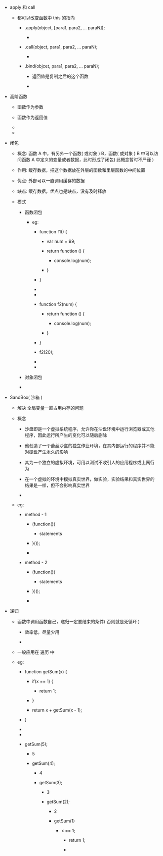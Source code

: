 * apply 和 call 

    * 都可以改变函数中 this 的指向

        * .apply(object, [para1, para2, ... paraN]);
        
            * 
        
        * .call(object, para1, para2, ... paraN);
        
            * 
        
        * .bind(objcet, para1, para2, ... paraN);
        
            * 返回值是复制之后的这个函数
            
            * 
        
* 高阶函数

    * 函数作为参数
    
    * 函数作为返回值
    
    * 
    
    * 

* 闭包

    * 概念: 函数 A 中，有另外一个函数( 或对象 ) B，函数( 或对象 ) B 中可以访问函数 A 中定义的变量或者数据，此时形成了闭包( 此概念暂时不严谨 )
    
    * 作用: 缓存数据，把这个数据放在外层的函数和里层函数的中间位置
    
    * 优点: 外部可以一直调用缓存的数据
    
    * 缺点: 缓存数据，优点也是缺点，没有及时释放

    * 模式
    
        * 函数闭包
        
            * eg:
              
                * function f1() {
                 
                    * var num = 99;
                 
                    * return function () {
                 
                        * console.log(num);

                    * }

                * }
                 
                * 
                 
                * 
                
                * function f2(num) {
                                 
                    * return function () {
                 
                        * console.log(num);
                
                    * }
                
                * }
                
                * f2(20);
                
                *
                
                *
        
        * 对象闭包
        
        * 

* SandBox( 沙箱 )

    * 解决 全局变量一直占用内存的问题

    * 概念
    
        * 沙盘即是一个虚拟系统程序，允许你在沙盘环境中运行浏览器或其他程序，因此运行所产生的变化可以随后删除
        
        * 他创造了一个蕾丝沙盒的独立作业环境，在其内部运行的程序并不能对硬盘产生永久的影响
        
        * 其为一个独立的虚拟环境，可用以测试不收引人的应用程序或上网行为
    
        * 在一个虚拟的环境中模拟真实世界，做实验，实验结果和真实世界的结果是一样，但不会影响真实世界 
        
        *  
        
    * eg:
    
        * method - 1
    
            * (function(){
             
                * statements
             
            * }());
            
            *  

        * method - 2
        
            * (function(){
             
                * statements
             
            * })();
             
            *
         
* 递归

    * 函数中调用函数自己，递归一定要结束的条件( 否则就是死循环 )
    
        * 效率低，尽量少用
        
        * 
    
    * 一般应用在 遍历 中
    
    * eg: 
    
        * function getSum(x) {
        
            * if(x == 1) {
            
                * return 1;
            
            * }
            
            * return x + getSum(x - 1);
        
        * }
        
        *
        
        *
        
        * getSum(5);
        
            * 5
            
            * getSum(4);
            
                * 4
                
                * getSum(3);
                
                    * 3
                    
                    * getSum(2);
                    
                        * 2
                        
                        * getSum(1)
                        
                            * x == 1;
                            
                                * return 1; 
                                
                                * 
        